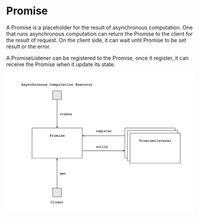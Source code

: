 # Promise

A Promise is a placeholder for the result of asynchronous computation. One that runs asynchronous computation can return the Promise to the client for the result of request. On the client side, it can wait until Promise to be set result or the error.

A PromiseListener can be registered to the Promise, once it register, it can receive the Promise when it update its state.

![promise-diagram](../images/docs-arch-promise-diagram.png)